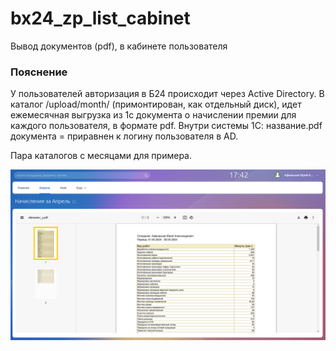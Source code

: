 # bx24_zp_list_cabinet
Вывод документов (pdf), в кабинете пользователя 

### Пояснение
У пользователей авторизация в Б24 происходит через Active Directory.
В каталог /upload/month/ (примонтирован, как отдельный диск), идет ежемесячная выгрузка из 1с документа о начислении премии для каждого пользователя, в формате pdf. 
Внутри системы 1С: название.pdf документа = приравнен к логину пользователя в AD. 

Пара каталогов с месяцами для примера.

![Скрин с примером](https://github.com/fatnev/bx24_zp_list_cabinet/raw/main/img/scr.png)
